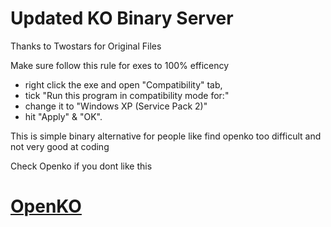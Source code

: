# Updated KO Binary Server

Thanks to Twostars for Original Files

Make sure follow this rule for exes to 100% efficency

- right click the exe and open "Compatibility" tab,
- tick "Run this program in compatibility mode for:"
- change it to "Windows XP (Service Pack 2)"
- hit "Apply" & "OK".

This is simple binary alternative for people like find openko too difficult and not very good at coding

Check Openko if you dont like this

# [OpenKO](https://github.com/srmeier/KnightOnline)
